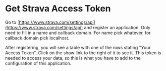 # Get Strava Access Token

Go to [https://www.strava.com/settings/api](https://www.strava.com/settings/api)
and register an application. Only need to fill in a name and callback domain.
For name pick whatever, for callback domain pick localhost.

After registering, you will see a table with one of the rows stating "Your
Access Token". Click on the show link to the right of it to see it. This token
is needed to access your data, so this is what you have to add to the
configuration of this application.
